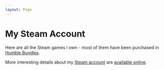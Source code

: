 ```yaml
---
layout: Page
---
```


# My Steam Account

Here are all the Steam games I own - most of them have been purchased in [Humble Bundles](https://www.humblebundle.com/).

<template-embed-steam />

More interesting details about my [Steam account](https://steamcommunity.com/id/markhoney/) are [available online](https://steamdb.info/calculator/76561197995070373/?cc=nz).

<!--![Steam](http://steamsignature.com/card/0/76561197995070373.png)-->
